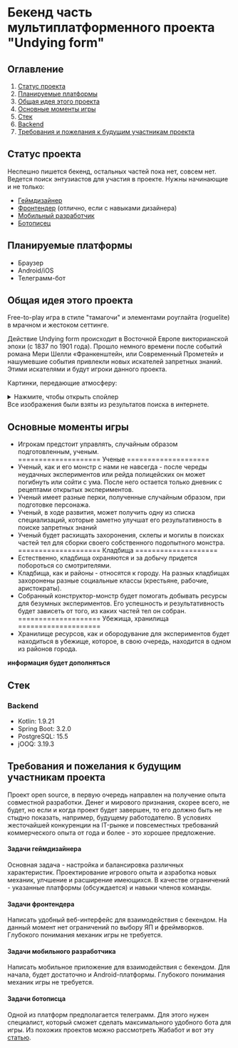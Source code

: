 # Бекенд часть мультиплатформенного проекта "Undying form"

## Оглавление

1. [Статус проекта](#Статус-проекта)
2. [Планируемые платформы](#Планируемые-платформы)
3. [Общая идея этого проекта](#Общая-идея-этого-проекта)
4. [Основные моменты игры](#Основные-моменты-игры)
5. [Стек](#Стек)
6. [Backend](#Backend)
7. [Требования и пожелания к будущим участникам проекта](#Требования-и-пожелания-к-будущим-участникам-проекта)

## Статус проекта

Неспешно пишется бекенд, остальных частей пока нет, совсем нет.
Ведется поиск энтузиастов для участия в проекте. Нужны начинающие и не только:

- [Геймдизайнер](#Задачи-геймдизайнера)
- [Фронтендер](#Задачи-фронтендера) (отлично, если с навыками дизайнера)
- [Мобильный разработчик](#Задачи-мобильного-разработчика)
- [Ботописец](#Задачи-ботописца)

## Планируемые платформы

- Браузер
- Android/iOS
- Телеграмм-бот

## Общая идея этого проекта

Free-to-play игра в стиле "тамагочи" и элементами роуглайта (roguelite) в мрачном и жестоком сеттинге.

Действие Undying form происходит в Восточной Европе викторианской эпохи (с 1837 по 1901 года). Прошло
немного времени после событий романа Мери Шелли «Франкенштейн, или Современный Прометей» и нашумевшие события привлекли
новых искателей запретных знаний. Этими искателями и будут игроки данного проекта.

Картинки, передающие атмосферу:
<details>
  <summary>Нажмите, чтобы открыть спойлер</summary>

![image info](images/atmosphere_1.jpg)
![image info](images/atmosphere_2.jpg)
![image info](images/atmosphere_3.jpg)
![image info](images/atmosphere_4.jpg)
</details>
Все изображения были взяты из результатов поиска в интернете.

## Основные моменты игры

- Игрокам предстоит управлять, случайным образом подготовленным, ученым.
  </br>==================== Ученые ====================</br>
- Ученый, как и его монстр с нами не навсегда - после череды неудачных экспериментов или рейда полицейских он может
  погибнуть или сойти с ума. После него остается только дневник с рецептами открытых экспериментов.
- Ученый имеет разные перки, полученные случайным образом, при подготовке персонажа.
- Ученый, в ходе развития, может получить одну из списка специализаций, которые заметно улучшат его результативность в
  поиске запретных знаний
- Ученый будет расхищать захоронения, склепы и могилы в поисках частей тел для сборки своего собственного
  подопытного монстра.
  </br>==================== Кладбища ====================</br>
- Естественно, кладбища охраняются и за добычу придется побороться со смотрителями.
- Кладбища, как и районы - относятся к городу. На разных кладбищах захоронены разные социальные классы (крестьяне,
  рабочие, аристократы).
- Собранный конструктор-монстр будет помогать добывать ресурсы для безумных экспериментов. Его успешность и
  результативность будет зависеть от того, из каких частей тел он собран.
  </br>==================== Убежища, хранилища ====================</br>
- Хранилище ресурсов, как и обородувание для экспериментов будет находиться в убежище, которое, в свою очередь,
  находится в одном из районов города.

**информация будет дополняться**

## Стек

### Backend

- Kotlin: 1.9.21
- Spring Boot: 3.2.0
- PostgreSQL: 15.5
- jOOQ: 3.19.3

## Требования и пожелания к будущим участникам проекта

Проект open source, в первую очередь направлен на получение опыта совместной разработки. Денег и мирового признания,
скорее всего, не будет, но если и когда проект будет завершен, то его должно быть не стыдно показать, например, будущему
работодателю. В условиях жесточайшей конкуренции на IT-рынке и повсеместных требований коммерческого опыта от года и
более - это хорошее предложение.

#### Задачи геймдизайнера

Основная задача - настройка и балансировка различных характеристик. Проектирование игрового опыта и азработка новых
механик, улчшение и расширение имеющихся. В качестве ограничений - указанные платформы (обсуждается) и навыки членов
команды.

#### Задачи фронтендера

Написать удобный веб-интерфейс для взаимодействия с бекендом. На данный момент нет ограничений по выбору ЯП и
фреймворков. Глубокого понимания механик игры не требуется.

#### Задачи мобильного разработчика

Написать мобильное приложение для взаимодействия с бекендом. Для начала, будет достаточно и Android-платформы. Глубокого
понимания механик игры не требуется.

#### Задачи ботописца

Одной из платформ предполагается телеграмм. Для этого нужен специалист, который сможет сделать максимального удобного
бота для игры. Из похожих проектов можно рассмотреть Жабабот и вот эту [статью](https://habr.com/ru/articles/731826/).
